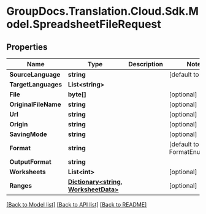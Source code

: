 # GroupDocs.Translation.Cloud.Sdk.Model.SpreadsheetFileRequest

## Properties

Name | Type | Description | Notes
------------ | ------------- | ------------- | -------------
**SourceLanguage** | **string** |  | [default to "en"]
**TargetLanguages** | **List&lt;string&gt;** |  | 
**File** | **byte[]** |  | [optional] 
**OriginalFileName** | **string** |  | [optional] 
**Url** | **string** |  | [optional] 
**Origin** | **string** |  | [optional] 
**SavingMode** | **string** |  | [optional] 
**Format** | **string** |  | [default to FormatEnum.Xlsx]
**OutputFormat** | **string** |  | 
**Worksheets** | **List&lt;int&gt;** |  | [optional] 
**Ranges** | [**Dictionary&lt;string, WorksheetData&gt;**](WorksheetData.md) |  | [optional] 

[[Back to Model list]](../README.md#documentation-for-models) [[Back to API list]](../README.md#documentation-for-api-endpoints) [[Back to README]](../README.md)

